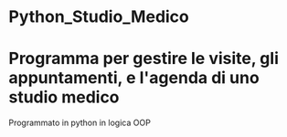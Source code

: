 # Python_Studio_Medico
<h1>Programma per gestire le visite, gli appuntamenti, e l'agenda di uno studio medico</h1>
Programmato in python in logica OOP
